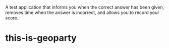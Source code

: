 A test application that informs you when the correct answer has been given, removes time when the answer is incorrect, and allows you to record your score.
# this-is-geoparty
